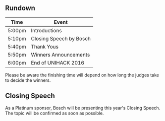 ## Rundown

Time    | Event
------- | -----
5:00pm  | Introductions
5:10pm  | Closing Speech by Bosch
5:40pm  | Thank Yous
5:50pm  | Winners Announcements
6:00pm  | End of UNIHACK 2016

Please be aware the finishing time will depend on how long the judges take to decide the winners.

## Closing Speech

As a Platinum sponsor, Bosch will be presenting this year's Closing Speech. The topic will be confirmed as soon as possible.
